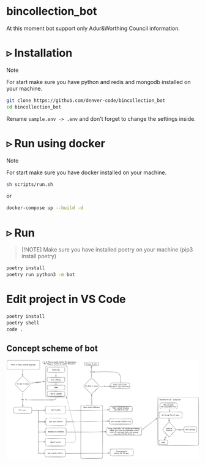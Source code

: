 # bincollection_bot
At this moment bot support only Adur&Worthing Council information.  
# ▹ Installation #
> [!NOTE]  
> For start make sure you have python and redis and mongodb installed on your machine.
``` Bash
git clone https://github.com/denver-code/bincollection_bot
cd bincollection_bot
```   
Rename ```sample.env -> .env``` and don't forget to change the settings inside.
# ▹ Run using docker #
> [!NOTE]  
> For start make sure you have docker installed on your machine.
```bash
sh scripts/run.sh
```
or
``` bash
docker-compose up --build -d
```
# ▹ Run #
> [!NOTE] Make sure you have installed poetry on your machine (pip3 install poetry)
``` Bash
poetry install
poetry run python3 -m bot
```

# Edit project in VS Code
``` bash
poetry install
poetry shell
code .
```

## Concept scheme of bot

![concept](github/concept.jpeg)